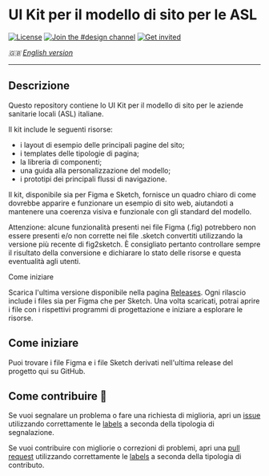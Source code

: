 # UI Kit per il modello di sito per le ASL

[![License](https://img.shields.io/github/license/italia/design-ui-kit.svg)](https://github.com/italia/design-ui-kit/blob/main/LICENSE)
[![Join the #design channel](https://img.shields.io/badge/Slack%20channel-%23design-blue.svg)](https://developersitalia.slack.com/messages/C7VPAUVB3/)
[![Get invited](https://slack.developers.italia.it/badge.svg)](https://slack.developers.italia.it/)

_🇬🇧 [English version](README.EN.md)_

--- 

## Descrizione

Questo repository contiene lo UI Kit per il modello di sito per le aziende sanitarie locali (ASL) italiane.

Il kit include le seguenti risorse:

- i layout di esempio delle principali pagine del sito;
- i templates delle tipologie di pagina;
- la libreria di componenti;
- una guida alla personalizzazione del modello;
- i prototipi dei principali flussi di navigazione.

Il kit, disponibile sia per Figma e Sketch, fornisce un quadro chiaro di come dovrebbe apparire e funzionare un esempio di sito web, aiutandoti a mantenere una coerenza visiva e funzionale con gli standard del modello.

Attenzione: alcune funzionalità presenti nei file Figma (.fig) potrebbero non essere presenti e/o non corrette nei file .sketch convertiti utilizzando la versione più recente di fig2sketch. È consigliato pertanto controllare sempre il risultato della conversione e dichiarare lo stato delle risorse e questa eventualità agli utenti.

Come iniziare

Scarica l'ultima versione disponibile nella pagina [Releases](https://github.com/italia/design-asl-ui-kit/releases). Ogni rilascio include i files sia per Figma che per Sketch. Una volta scaricati, potrai aprire i file con i rispettivi programmi di progettazione e iniziare a esplorare le risorse.

## Come iniziare

Puoi trovare i file Figma e i file Sketch derivati nell'ultima release 
del progetto qui su GitHub.

## Come contribuire 💙

Se vuoi segnalare un problema o fare una richiesta di miglioria, apri un [issue](https://github.com/italia/design-asl-ui-kit/issues) utilizzando correttamente le [labels](https://github.com/italia/design-asl-ui-kit/labels) a seconda della tipologia di segnalazione.

Se vuoi contribuire con migliorie o correzioni di problemi, apri una [pull request](https://github.com/italia/design-asl-ui-kit/pulls) utilizzando correttamente le [labels](https://github.com/italia/design-asl-ui-kit/labels) a seconda della tipologia di contributo.

